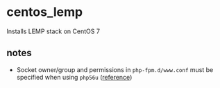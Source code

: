 # centos_lemp
Installs LEMP stack on CentOS 7

## notes
* Socket owner/group and permissions in `php-fpm.d/www.conf` must be specified when using `php56u` ([reference](https://www.digitalocean.com/community/tutorials/how-to-install-linux-nginx-mysql-php-lemp-stack-on-centos-7?comment=53597))
